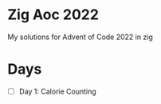 # Zig Aoc 2022

My solutions for Advent of Code 2022 in zig

# Days

- [ ] Day 1: Calorie Counting

